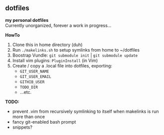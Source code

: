 ## dotfiles ##
**my personal dotfiles**  
Currently unorganized, forever a work in progress...

**HowTo**

1. Clone this in home directory (duh)
2. Run `./makelinks.sh` to setup symlinks from home to ~/dotfiles
3. Boostrap Vundle: `git submodule init` | `git submodule update`
4. Install vim plugins: `PluginInstall` (in Vim)
5. Create / copy a .local file into dotfiles, exporting:
    - `GIT_USER_NAME`
    - `GIT_USER_EMAIL`
    - `GITHIB_USER`
    - `TODO_DIR`
    - ...etc.

**TODO:**
- prevent .vim from recursively symlinking to itself when makelinks is run more than once
- fancy git-enabled bash prompt
- snippets?

